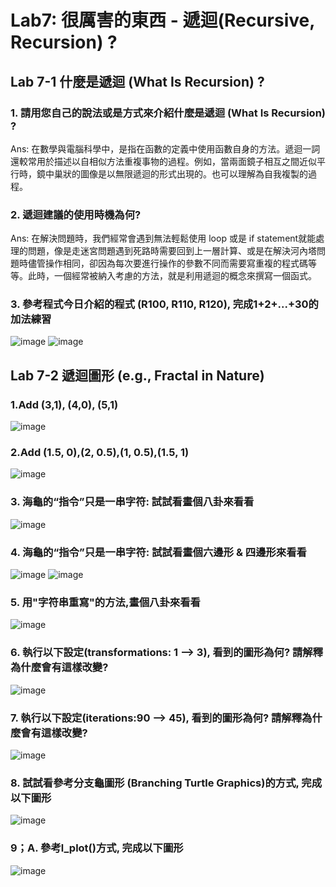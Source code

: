 # Lab7: 很厲害的東西 - 遞迴(Recursive, Recursion) ? 

## Lab 7-1 什麼是遞迴 (What Is Recursion) ?

### 1. 請用您自己的說法或是方式來介紹什麼是遞迴 (What Is Recursion) ?
Ans: 在數學與電腦科學中，是指在函數的定義中使用函數自身的方法。遞迴一詞還較常用於描述以自相似方法重複事物的過程。例如，當兩面鏡子相互之間近似平行時，鏡中巢狀的圖像是以無限遞迴的形式出現的。也可以理解為自我複製的過程。 

### 2. 遞迴建議的使用時機為何?
Ans: 在解決問題時，我們經常會遇到無法輕鬆使用 loop 或是 if statement就能處理的問題，像是走迷宮問題遇到死路時需要回到上一層計算、或是在解決河內塔問題時儘管操作相同，卻因為每次要進行操作的參數不同而需要寫重複的程式碼等等。此時，一個經常被納入考慮的方法，就是利用遞迴的概念來撰寫一個函式。
### 3. 參考程式今日介紹的程式 (R100, R110, R120), 完成1+2+...+30的加法練習
![image](https://user-images.githubusercontent.com/100060507/173220533-65dd07b5-2f47-4c40-bfbc-bcb3864b9f2a.png)
![image](https://user-images.githubusercontent.com/100060507/173220740-d61fff25-1a1d-491b-9d5f-98d8a0303f93.png)
## Lab 7-2 遞迴圖形 (e.g., Fractal in Nature)
### 1.Add (3,1), (4,0), (5,1)
![image](https://user-images.githubusercontent.com/100060507/174468240-5d53e027-6b5c-483c-9188-019815c5b868.png)
### 2.Add (1.5, 0),(2, 0.5),(1, 0.5),(1.5, 1)
![image](https://user-images.githubusercontent.com/100060507/174468296-d605a66e-31fc-4397-9005-38b56f7487a6.png)
### 3. 海龜的“指令”只是一串字符: 試試看畫個八卦來看看
![image](https://user-images.githubusercontent.com/100060507/174468324-7ac7b5bc-24e7-41eb-b417-b0a3c8503e0e.png)
### 4. 海龜的“指令”只是一串字符: 試試看畫個六邊形 & 四邊形來看看
![image](https://user-images.githubusercontent.com/100060507/174468572-e8a67984-21db-418b-bb50-e4ab26a71d41.png)
![image](https://user-images.githubusercontent.com/100060507/174468592-59972c74-e836-4732-9a3c-42b4f5a655b2.png)
### 5. 用"字符串重寫"的方法,畫個八卦來看看
![image](https://user-images.githubusercontent.com/100060507/174468890-4827364e-2480-4975-94d3-823eaff07615.png)
### 6. 執行以下設定(transformations: 1 --> 3), 看到的圖形為何? 請解釋為什麼會有這樣改變?
![image](https://user-images.githubusercontent.com/100060507/174468948-4dc461a3-209e-4036-a8eb-7531746d9b5d.png)
### 7. 執行以下設定(iterations:90 --> 45), 看到的圖形為何? 請解釋為什麼會有這樣改變?
![image](https://user-images.githubusercontent.com/100060507/174468998-598c58e3-0db7-4b79-a2f5-411775680598.png)
### 8. 試試看參考分支龜圖形 (Branching Turtle Graphics)的方式, 完成以下圖形
![image](https://user-images.githubusercontent.com/100060507/174469821-dd77a65f-f957-425f-9e50-d542016ad982.png)
### 9；A. 參考l_plot()方式, 完成以下圖形
![image](https://user-images.githubusercontent.com/100060507/174470022-6b044ee3-df6b-48a3-83b0-ee80845d4b96.png)
